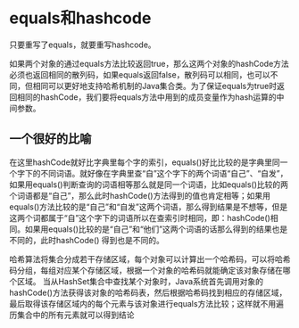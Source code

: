 equals和hashcode
===============================
只要重写了equals，就要重写hashcode。    
        
如果两个对象的通过equals方法比较返回true，那么这两个对象的hashCode方法必须也返回相同的散列码，如果equals返回false，散列码可以相同，也可以不同，但相同可以更好地支持哈希机制的Java集合类。为了保证equals为true时返回相同的hashCode，我们要将equals方法中用到的成员变量作为hash运算的中间参数。           


一个很好的比喻          
---------------------------------------
在这里hashCode就好比字典里每个字的索引，equals()好比比较的是字典里同一个字下的不同词语。就好像在字典里查“自”这个字下的两个词语“自己”、“自发”，如果用equals()判断查询的词语相等那么就是同一个词语，比如equals()比较的两个词语都是“自己”，那么此时hashCode()方法得到的值也肯定相等；如果用equals()方法比较的是“自己”和“自发”这两个词语，那么得到结果是不想等，但是这两个词都属于“自”这个字下的词语所以在查索引时相同，即：hashCode()相同。如果用equals()比较的是“自己”和“他们”这两个词语的话那么得到的结果也是不同的，此时hashCode() 得到也是不同的。

哈希算法将集合分成若干存储区域，每个对象可以计算出一个哈希码，可以将哈希码分组，每组对应某个存储区域，根据一个对象的哈希码就能确定该对象存储在哪个区域。
当从HashSet集合中查找某个对象时，Java系统首先调用对象的hashCode()方法获得该对象的哈希码表，然后根据哈希码找到相应的存储区域，最后取得该存储区域内的每个元素与该对象进行equals方法比较；这样就不用遍历集合中的所有元素就可以得到结论







